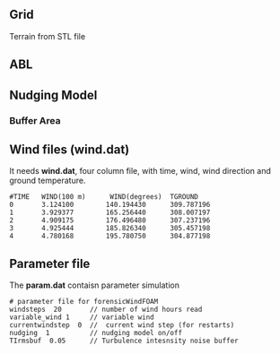 
## Grid

Terrain from STL file


## ABL


## Nudging Model


### Buffer Area

## Wind files (wind.dat)

It needs **wind.dat**,  four column file, with time, wind, wind direction and ground temperature.

```
#TIME   WIND(100 m)      WIND(degrees)  TGROUND
0       3.124100        140.194430      309.787196
1       3.929377        165.256440      308.007197
2       4.909175        176.496480      307.237196
3       4.925444        185.826340      305.457198
4       4.780168        195.780750      304.877198
```


## Parameter file

The **param.dat** contaisn parameter simulation

```
# parameter file for forensicWindFOAM
windsteps  20       // number of wind hours read
variable_wind 1     // variable wind
currentwindstep  0  //  current wind step (for restarts)
nudging  1          // nudging model on/off
TIrmsbuf  0.05      // Turbulence intesnsity noise buffer
```










